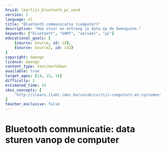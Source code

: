 ```yaml
---
hruid: leerlijn_bluetooth_pc_send
version: 1
language: nl
title: "Bluetooth communicatie (computer)"
description: "Hoe stuur en ontvang je data op de Dwenguino."
keywords: ["bluetooth", "UART", "serieel", "µC"]
educational_goals: [
    {source: Source, id: id}, 
    {source: Source2, id: id2}
]
copyright: dwengo
licence: dwengo
content_type: text/markdown
available: true
target_ages: [14, 15, 16]
difficulty: 1
estimated_time: 10
skos_concepts: [
    'http://ilearn.ilabt.imec.be/vocab/curr1/s-computers-en-systemen'
]
teacher_exclusive: false
---
```


# Bluetooth communicatie: data sturen vanop de computer

